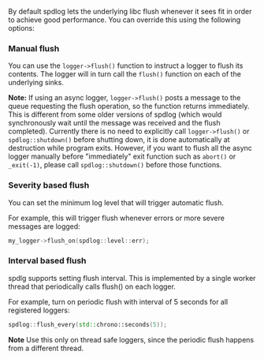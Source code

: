 By default spdlog lets the underlying libc flush whenever it sees fit in order to achieve good performance. You can override this using the following options:


### Manual flush
You can use the ```logger->flush()``` function to instruct a logger to flush its contents. The logger will in turn call the ```flush()``` function on each of the underlying sinks.

**Note:** If using an async logger, ```logger->flush()``` posts a message to the queue requesting the flush operation, so the function returns immediately. This is different from some older versions of spdlog (which would synchronously wait until the message was received and the flush completed). Currently there is no need to explicitly call ```logger->flush()```  or ```spdlog::shutdown()``` before shutting down, it is done automatically at destruction while program exits. However, if you want to flush all the async logger manually before  "immediately" exit function such as ```abort()``` or ```_exit(-1)```, please call ```spdlog::shutdown()``` before those functions.

### Severity based flush
You can set the minimum log level that will trigger automatic flush.

For example, this will trigger flush whenever errors or more severe messages are logged:
```c++
my_logger->flush_on(spdlog::level::err); 
```

### Interval based flush
spdlg supports setting flush interval. This is implemented by a single worker thread that periodically calls flush() on each logger.


For example, turn on periodic flush with interval of 5 seconds for all registered loggers:
```c++
spdlog::flush_every(std::chrono::seconds(5));
```

**Note** Use this only on thread safe loggers, since the periodic flush happens from a different thread.